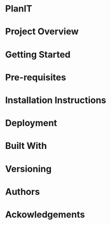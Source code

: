 # PlanIT

# Project Overview

# Getting Started

# Pre-requisites

# Installation Instructions

# Deployment

# Built With

# Versioning

# Authors

# Ackowledgements

